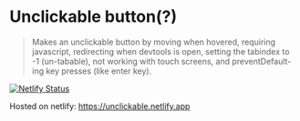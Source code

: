 # Unclickable button(?)

> Makes an unclickable button by moving when hovered, requiring javascript, redirecting when devtools is open, setting the tabindex to -1 (un-tabable), not working with touch screens, and preventDefault-ing key presses (like enter key).

[![Netlify Status](https://api.netlify.com/api/v1/badges/0b181a4a-5b63-41c0-afef-403343abbc35/deploy-status)](https://app.netlify.com/sites/unclickable/deploys)

Hosted on netlify: <https://unclickable.netlify.app>
